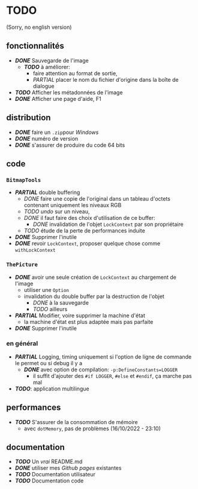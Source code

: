 ﻿# TODO

(Sorry, no english version)

## fonctionnalités
- ***DONE*** Sauvegarde de l'image
  - ***TODO*** à améliorer: 
    - faire attention au format de sortie,
    - *PARTIAL* placer le nom du fichier d'origine dans la boîte de dialogue
- ***TODO*** Afficher les métadonnées de l'image
- ***DONE*** Afficher une page d'aide, F1

## distribution
- ***DONE*** faire un `.zip`pour *Windows*
- ***DONE*** numéro de version
- ***DONE*** s'assurer de produire du code 64 bits

## code

### `BitmapTools`
- ***PARTIAL*** double buffering
  - *DONE* faire une copie de l'original dans un tableau d'octets contenant uniquement les niveaux RGB
  - *TODO* *undo* sur un niveau,
  - *DONE* il faut faire des choix d'utilisation de ce buffer:
    - *DONE* invalidation de l'objet `LockContext` par son propriétaire
  - *TODO* étude de la perte de performances induite
- ***DONE*** Supprimer l'inutile
- ***DONE*** revoir `LockContext`, proposer quelque chose comme `withLockContext`


### `ThePicture`
- ***DONE*** avoir une seule création de `LockContext` au chargement de l'image
  - utiliser une `Option`
  - invalidation du double buffer par la destruction de l'objet 
    - *DONE* à la sauvegarde
    - *TODO* ailleurs
- ***PARTIAL*** Modifier, voire supprimer la machine d'état
  - la machine d'état est plus adaptée mais pas parfaite
- ***DONE*** Supprimer l'inutile

### en général
- ***PARTIAL*** Logging, timing uniquement si l'option de ligne de commande le permet ou si debug il y a
  - ***DONE*** avec option de compilation: `-p:DefineConstants=LOGGER`
    - il suffit d'ajouter des `#if LOGGER`, `#else` et `#endif`, ça marche pas mal
- ***TODO***: application multilingue

## performances
- ***TODO*** S'assurer de la consommation de mémoire
  - avec `dotMemory`, pas de problèmes (16/10/2022 - 23:10)

## documentation
- ***TODO*** Un *vrai* README.md
- ***DONE*** utiliser mes *Github pages* existantes
- ***TODO*** Documentation utilisateur
- ***TODO*** Documentation code

